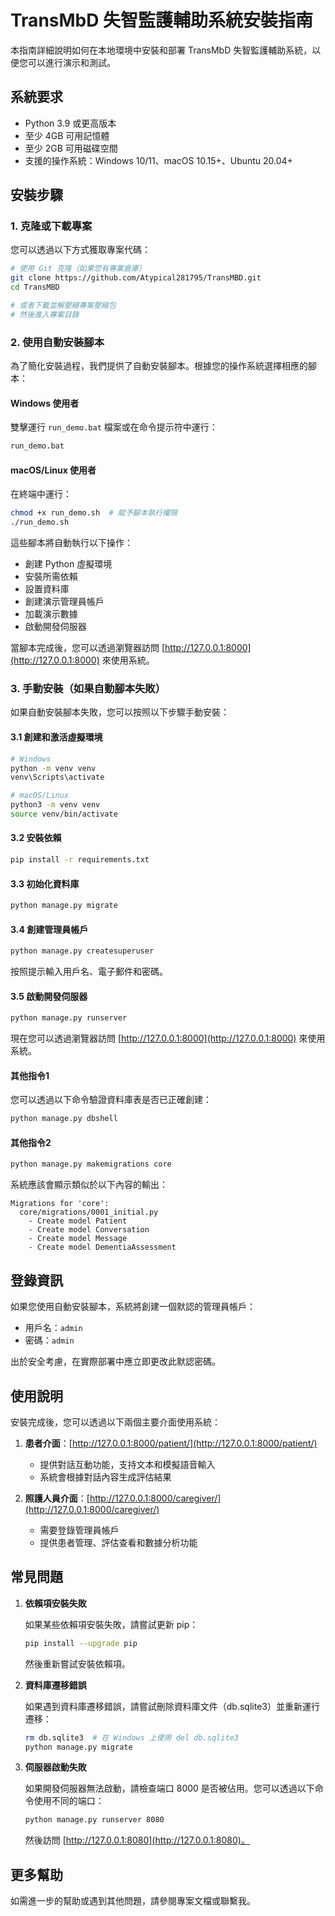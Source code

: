 # TransMbD 失智監護輔助系統安裝指南

本指南詳細說明如何在本地環境中安裝和部署 TransMbD 失智監護輔助系統，以便您可以進行演示和測試。

## 系統要求

- Python 3.9 或更高版本
- 至少 4GB 可用記憶體
- 至少 2GB 可用磁碟空間
- 支援的操作系統：Windows 10/11、macOS 10.15+、Ubuntu 20.04+

## 安裝步驟

### 1. 克隆或下載專案

您可以透過以下方式獲取專案代碼：

```bash
# 使用 Git 克隆（如果您有專案倉庫）
git clone https://github.com/Atypical281795/TransMBD.git
cd TransMBD

# 或者下載並解壓縮專案壓縮包
# 然後進入專案目錄
```

### 2. 使用自動安裝腳本

為了簡化安裝過程，我們提供了自動安裝腳本。根據您的操作系統選擇相應的腳本：

#### Windows 使用者

雙擊運行 `run_demo.bat` 檔案或在命令提示符中運行：

```cmd
run_demo.bat
```

#### macOS/Linux 使用者

在終端中運行：

```bash
chmod +x run_demo.sh  # 賦予腳本執行權限
./run_demo.sh
```

這些腳本將自動執行以下操作：
- 創建 Python 虛擬環境
- 安裝所需依賴
- 設置資料庫
- 創建演示管理員帳戶
- 加載演示數據
- 啟動開發伺服器

當腳本完成後，您可以透過瀏覽器訪問 [http://127.0.0.1:8000](http://127.0.0.1:8000) 來使用系統。

### 3. 手動安裝（如果自動腳本失敗）

如果自動安裝腳本失敗，您可以按照以下步驟手動安裝：

#### 3.1 創建和激活虛擬環境

```bash
# Windows
python -m venv venv
venv\Scripts\activate

# macOS/Linux
python3 -m venv venv
source venv/bin/activate
```

#### 3.2 安裝依賴

```bash
pip install -r requirements.txt
```

#### 3.3 初始化資料庫

```bash
python manage.py migrate
```

#### 3.4 創建管理員帳戶

```bash
python manage.py createsuperuser
```
按照提示輸入用戶名、電子郵件和密碼。

#### 3.5 啟動開發伺服器

```bash
python manage.py runserver
```

現在您可以透過瀏覽器訪問 [http://127.0.0.1:8000](http://127.0.0.1:8000) 來使用系統。

#### 其他指令1

您可以透過以下命令驗證資料庫表是否已正確創建：
```bash
python manage.py dbshell
```

#### 其他指令2

```bash
python manage.py makemigrations core
```

系統應該會顯示類似於以下內容的輸出：
```
Migrations for 'core':
  core/migrations/0001_initial.py
    - Create model Patient
    - Create model Conversation
    - Create model Message
    - Create model DementiaAssessment
```

## 登錄資訊

如果您使用自動安裝腳本，系統將創建一個默認的管理員帳戶：

- 用戶名：`admin`
- 密碼：`admin`

出於安全考慮，在實際部署中應立即更改此默認密碼。

## 使用說明

安裝完成後，您可以透過以下兩個主要介面使用系統：

1. **患者介面**：[http://127.0.0.1:8000/patient/](http://127.0.0.1:8000/patient/)
   - 提供對話互動功能，支持文本和模擬語音輸入
   - 系統會根據對話內容生成評估結果

2. **照護人員介面**：[http://127.0.0.1:8000/caregiver/](http://127.0.0.1:8000/caregiver/)
   - 需要登錄管理員帳戶
   - 提供患者管理、評估查看和數據分析功能

## 常見問題

1. **依賴項安裝失敗**
   
   如果某些依賴項安裝失敗，請嘗試更新 pip：
   ```bash
   pip install --upgrade pip
   ```
   然後重新嘗試安裝依賴項。

2. **資料庫遷移錯誤**
   
   如果遇到資料庫遷移錯誤，請嘗試刪除資料庫文件（db.sqlite3）並重新運行遷移：
   ```bash
   rm db.sqlite3  # 在 Windows 上使用 del db.sqlite3
   python manage.py migrate
   ```

3. **伺服器啟動失敗**
   
   如果開發伺服器無法啟動，請檢查端口 8000 是否被佔用。您可以透過以下命令使用不同的端口：
   ```bash
   python manage.py runserver 8080
   ```
   然後訪問 [http://127.0.0.1:8080](http://127.0.0.1:8080)。

## 更多幫助

如需進一步的幫助或遇到其他問題，請參閱專案文檔或聯繫我。